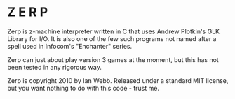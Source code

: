 Z E R P
=======

Zerp is z-machine interpreter written in C that uses Andrew Plotkin's GLK Library for I/O. It is also
one of the few such programs not named after a spell used in Infocom's "Enchanter" series.

Zerp can just about play version 3 games at the moment, but this has not been tested in any rigorous way.

Zerp is copyright 2010 by Ian Webb. Released under a standard MIT license, but you want nothing to do
with this code - trust me.